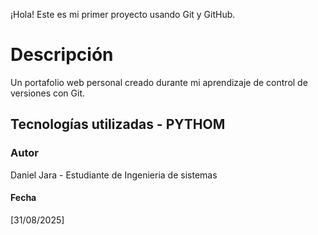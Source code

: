 ¡Hola! Este es mi primer proyecto usando Git y GitHub. 
# Descripción 
Un portafolio web personal creado durante mi aprendizaje de control de versiones con Git. 
## Tecnologías utilizadas - PYTHOM
### Autor 
Daniel Jara - Estudiante de Ingenieria de sistemas
#### Fecha 
[31/08/2025] 
